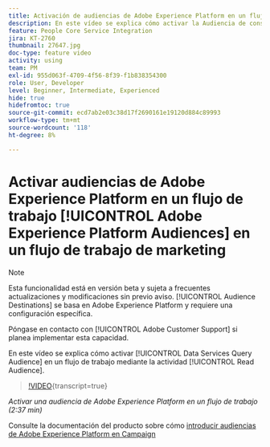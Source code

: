 ```yaml
---
title: Activación de audiencias de Adobe Experience Platform en un flujo de trabajo
description: En este vídeo se explica cómo activar la Audiencia de consulta de servicios de datos en un flujo de trabajo mediante la actividad Leer audiencia.
feature: People Core Service Integration
jira: KT-2760
thumbnail: 27647.jpg
doc-type: feature video
activity: using
team: PM
exl-id: 955d063f-4709-4f56-8f39-f1b838354300
role: User, Developer
level: Beginner, Intermediate, Experienced
hide: true
hidefromtoc: true
source-git-commit: ecd7ab2e03c38d17f2690161e19120d884c89993
workflow-type: tm+mt
source-wordcount: '118'
ht-degree: 8%

---
```


# Activar audiencias de Adobe Experience Platform en un flujo de trabajo [!UICONTROL Adobe Experience Platform Audiences] en un flujo de trabajo de marketing

>[!NOTE]
>
>Esta funcionalidad está en versión beta y sujeta a frecuentes actualizaciones y modificaciones sin previo aviso. [!UICONTROL Audience Destinations] se basa en Adobe Experience Platform y requiere una configuración específica.
>
>Póngase en contacto con [!UICONTROL Adobe Customer Support] si planea implementar esta capacidad.

En este vídeo se explica cómo activar [!UICONTROL Data Services Query Audience] en un flujo de trabajo mediante la actividad [!UICONTROL Read Audience].

>[!VIDEO](https://video.tv.adobe.com/v/34376?learn=on&captions=spa){transcript=true}

*Activar una audiencia de Adobe Experience Platform en un flujo de trabajo (2:37 min)*

Consulte la documentación del producto sobre cómo [introducir audiencias de Adobe Experience Platform en Campaign](https://experienceleague.adobe.com/docs/campaign-standard/using/integrating-with-adobe-cloud/adobe-experience-platform/aep-sources-destinations/ingest-aep-data.html?lang=es)
